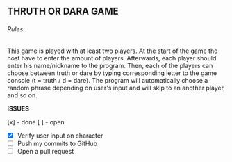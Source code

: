 
## THRUTH OR DARA GAME

###### Rules:
  This game is played with at least two players. At the start of the game the host have to enter the amount of players. Afterwards, each player should enter his name/nickname to the program. Then, each of the players can choose between truth or dare by typing corresponding letter to the game console (t = truth / d = dare). The program will automatically choose a random phrase depending on user's input and will skip to an another player, and so on. 
  
  **ISSUES**
  
  [x] - done
  [ ] - open
  
- [x] Verify user input on character
- [ ] Push my commits to GitHub
- [ ] Open a pull request
